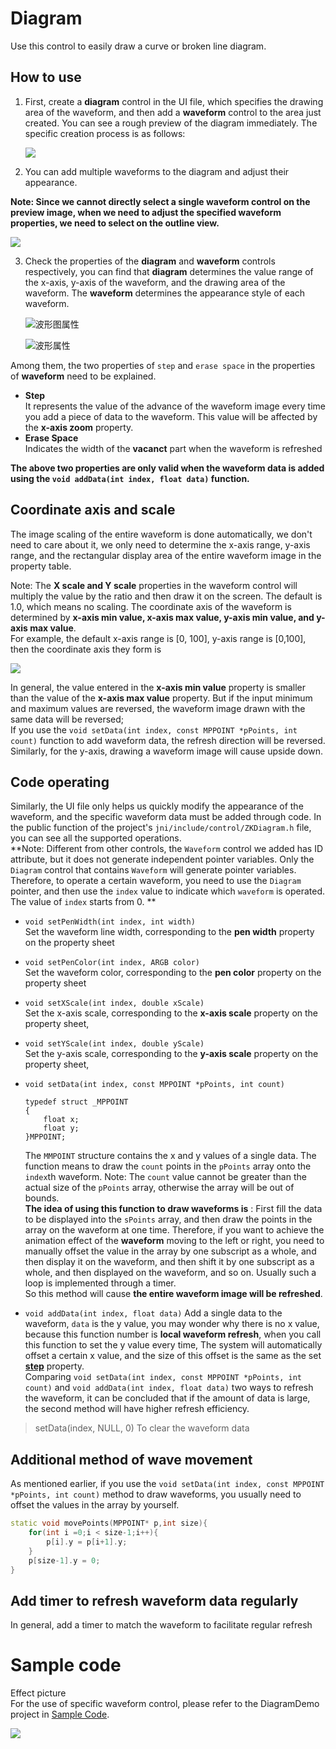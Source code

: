 
# Diagram
Use this control to easily draw a curve or broken line diagram.

## How to use
  1. First, create a **diagram** control in the UI file, which specifies the drawing area of the waveform, and then add a **waveform** control to the area just created. You can see a rough preview of the diagram immediately. The specific creation process is as follows:
  
     ![](assets/diagram/add_diagram.gif)  
     
  2. You can add multiple waveforms to the diagram and adjust their appearance.
    
  **Note: Since we cannot directly select a single waveform control on the preview image, when we need to adjust the specified waveform properties, we need to select on the outline view.**
     
  ![](assets/diagram/outline.png)  
  
  3. Check the properties of the **diagram** and **waveform** controls respectively, you can find that **diagram** determines the value range of the x-axis, y-axis of the waveform, and the drawing area of the waveform. The **waveform** determines the appearance style of each waveform.

     ![波形图属性](assets/diagram/diagram_property.png)   

     ![波形属性](assets/diagram/wave_property.png)  

 Among them, the two properties of `step` and `erase space` in the properties of **waveform** need to be explained.

 * <span id = "step_property"> **Step** </span>  
    It represents the value of the advance of the waveform image every time you add a piece of data to the waveform. This value will be affected by the **x-axis zoom** property.
  * **Erase Space**  
    Indicates the width of the **vacanct** part when the waveform is refreshed  
         

**The above two properties are only valid when the waveform data is added using the `void addData(int index, float data)` function.** 


## Coordinate axis and scale

 The image scaling of the entire waveform is done automatically, we don't need to care about it, we only need to determine the x-axis range, y-axis range, and the rectangular display area of the entire waveform image in the property table.

Note: The **X scale and Y scale** properties in the waveform control will multiply the value by the ratio and then draw it on the screen. The default is 1.0, which means no scaling.
 The coordinate axis of the waveform is determined by **x-axis min value, x-axis max  value, y-axis min  value, and y-axis max  value**.  
 For example, the default x-axis range is [0, 100], y-axis range is [0,100], then the coordinate axis they form is

 ![](assets/diagram/location.png)  

 In general, the value entered in the **x-axis min value** property is smaller than the value of the **x-axis max value** property. But if the input minimum and maximum values are reversed, the waveform image drawn with the same data will be reversed;  
 If you use the `void setData(int index, const MPPOINT *pPoints, int count)` function to add waveform data, the refresh direction will be reversed. Similarly, for the y-axis, drawing a waveform image will cause upside down.   

## Code operating 
  Similarly, the UI file only helps us quickly modify the appearance of the waveform, and the specific waveform data must be added through code. 
  In the public function of the project's `jni/include/control/ZKDiagram.h` file, you can see all the supported operations.  
  **Note: Different from other controls, the `Waveform` control we added has ID attribute, but it does not generate independent pointer variables. Only the `Diagram` control that contains `Waveform` will generate pointer variables. Therefore, to operate a certain waveform, you need to use the `Diagram` pointer, and then use the `index` value to indicate which `waveform` is operated.
The value of `index` starts from 0. **

  * `void setPenWidth(int index, int width)`  
    Set the waveform line width, corresponding to the **pen width** property on the property sheet
    
  * `void setPenColor(int index, ARGB color)`  
    Set the waveform color, corresponding to the **pen color** property on the property sheet
    
  * `void setXScale(int index, double xScale)`  
    Set the x-axis scale, corresponding to the **x-axis scale** property on the property sheet, 
    
  * `void setYScale(int index, double yScale)`  
    Set the y-axis scale, corresponding to the **y-axis scale** property on the property sheet, 
    
  * `void setData(int index, const MPPOINT *pPoints, int count)`  
    
    ```
    typedef struct _MPPOINT
    {
        float x;
        float y;
    }MPPOINT;
    ```
    The `MMPOINT` structure contains the x and y values of a single data.
    The function means to draw the `count` points in the `pPoints` array onto the `index`th waveform. Note: The `count` value cannot be greater than the actual size of the `pPoints` array, otherwise the array will be out of bounds.  
    **The idea of using this function to draw waveforms is** : First fill the data to be displayed into the `sPoints` array, and then draw the points in the array on the waveform at one time. Therefore, if you want to achieve the animation effect of the **waveform** moving to the left or right, you need to manually offset the value in the array by one subscript as a whole, and then display it on the waveform, and then shift it by one subscript as a whole, and then displayed on the waveform, and so on. Usually such a loop is implemented through a timer.   
    So this method will cause **the entire waveform image will be refreshed**.
    
  * `void addData(int index, float data)`
    Add a single data to the waveform, `data` is the y value, you may wonder why there is no x value, because this function number is **local waveform refresh**, when you call this function to set the y value every time, The system will automatically offset a certain x value, and the size of this offset is the same as the set [**step**](#step_property) property.  
    Comparing `void setData(int index, const MPPOINT *pPoints, int count)` and `void addData(int index, float data)` two ways to refresh the waveform, it can be concluded that if the amount of data is large, the second method will have higher refresh efficiency.
  > setData(index, NULL, 0) To clear the waveform data


## Additional method of wave movement
As mentioned earlier, if you use the `void setData(int index, const MPPOINT *pPoints, int count)` method to draw waveforms, you usually need to offset the values in the array by yourself.
```c++
static void movePoints(MPPOINT* p,int size){
	for(int i =0;i < size-1;i++){
		p[i].y = p[i+1].y;
	}
	p[size-1].y = 0;
}
```

## Add timer to refresh waveform data regularly
In general, add a timer to match the waveform to facilitate regular refresh


# Sample code
Effect picture  
For the use of specific waveform control, please refer to the DiagramDemo project in [Sample Code](demo_download.md#demo_download).

![](assets/diagram/preview.jpg)  
